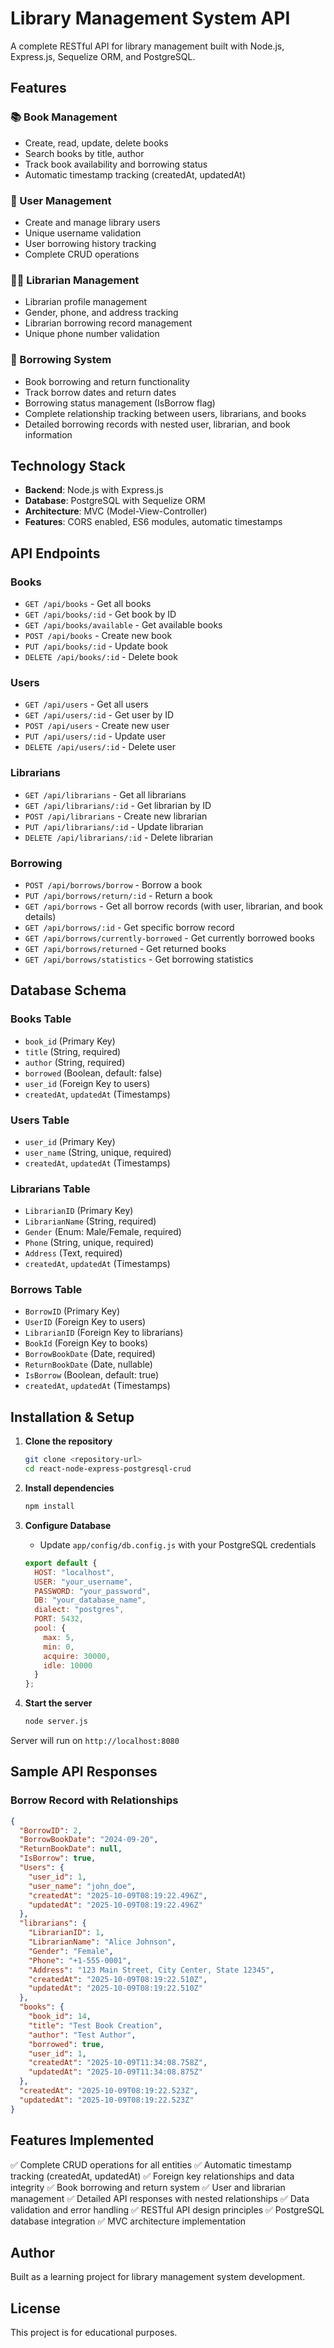 # Library Management System API

A complete RESTful API for library management built with Node.js, Express.js, Sequelize ORM, and PostgreSQL.

## Features

### 📚 Book Management
- Create, read, update, delete books
- Search books by title, author
- Track book availability and borrowing status
- Automatic timestamp tracking (createdAt, updatedAt)

### 👥 User Management
- Create and manage library users
- Unique username validation
- User borrowing history tracking
- Complete CRUD operations

### 👨‍💼 Librarian Management
- Librarian profile management
- Gender, phone, and address tracking
- Librarian borrowing record management
- Unique phone number validation

### 📖 Borrowing System
- Book borrowing and return functionality
- Track borrow dates and return dates
- Borrowing status management (IsBorrow flag)
- Complete relationship tracking between users, librarians, and books
- Detailed borrowing records with nested user, librarian, and book information

## Technology Stack

- **Backend**: Node.js with Express.js
- **Database**: PostgreSQL with Sequelize ORM
- **Architecture**: MVC (Model-View-Controller)
- **Features**: CORS enabled, ES6 modules, automatic timestamps

## API Endpoints

### Books
- `GET /api/books` - Get all books
- `GET /api/books/:id` - Get book by ID
- `GET /api/books/available` - Get available books
- `POST /api/books` - Create new book
- `PUT /api/books/:id` - Update book
- `DELETE /api/books/:id` - Delete book

### Users
- `GET /api/users` - Get all users
- `GET /api/users/:id` - Get user by ID
- `POST /api/users` - Create new user
- `PUT /api/users/:id` - Update user
- `DELETE /api/users/:id` - Delete user

### Librarians
- `GET /api/librarians` - Get all librarians
- `GET /api/librarians/:id` - Get librarian by ID
- `POST /api/librarians` - Create new librarian
- `PUT /api/librarians/:id` - Update librarian
- `DELETE /api/librarians/:id` - Delete librarian

### Borrowing
- `POST /api/borrows/borrow` - Borrow a book
- `PUT /api/borrows/return/:id` - Return a book
- `GET /api/borrows` - Get all borrow records (with user, librarian, and book details)
- `GET /api/borrows/:id` - Get specific borrow record
- `GET /api/borrows/currently-borrowed` - Get currently borrowed books
- `GET /api/borrows/returned` - Get returned books
- `GET /api/borrows/statistics` - Get borrowing statistics

## Database Schema

### Books Table
- `book_id` (Primary Key)
- `title` (String, required)
- `author` (String, required)
- `borrowed` (Boolean, default: false)
- `user_id` (Foreign Key to users)
- `createdAt`, `updatedAt` (Timestamps)

### Users Table
- `user_id` (Primary Key)
- `user_name` (String, unique, required)
- `createdAt`, `updatedAt` (Timestamps)

### Librarians Table
- `LibrarianID` (Primary Key)
- `LibrarianName` (String, required)
- `Gender` (Enum: Male/Female, required)
- `Phone` (String, unique, required)
- `Address` (Text, required)
- `createdAt`, `updatedAt` (Timestamps)

### Borrows Table
- `BorrowID` (Primary Key)
- `UserID` (Foreign Key to users)
- `LibrarianID` (Foreign Key to librarians)
- `BookId` (Foreign Key to books)
- `BorrowBookDate` (Date, required)
- `ReturnBookDate` (Date, nullable)
- `IsBorrow` (Boolean, default: true)
- `createdAt`, `updatedAt` (Timestamps)

## Installation & Setup

1. **Clone the repository**
   ```bash
   git clone <repository-url>
   cd react-node-express-postgresql-crud
   ```

2. **Install dependencies**
   ```bash
   npm install
   ```

3. **Configure Database**
   - Update `app/config/db.config.js` with your PostgreSQL credentials
   ```javascript
   export default {
     HOST: "localhost",
     USER: "your_username",
     PASSWORD: "your_password",
     DB: "your_database_name",
     dialect: "postgres",
     PORT: 5432,
     pool: {
       max: 5,
       min: 0,
       acquire: 30000,
       idle: 10000
     }
   };
   ```

4. **Start the server**
   ```bash
   node server.js
   ```

Server will run on `http://localhost:8080`

## Sample API Responses

### Borrow Record with Relationships
```json
{
  "BorrowID": 2,
  "BorrowBookDate": "2024-09-20",
  "ReturnBookDate": null,
  "IsBorrow": true,
  "Users": {
    "user_id": 1,
    "user_name": "john_doe",
    "createdAt": "2025-10-09T08:19:22.496Z",
    "updatedAt": "2025-10-09T08:19:22.496Z"
  },
  "librarians": {
    "LibrarianID": 1,
    "LibrarianName": "Alice Johnson",
    "Gender": "Female",
    "Phone": "+1-555-0001",
    "Address": "123 Main Street, City Center, State 12345",
    "createdAt": "2025-10-09T08:19:22.510Z",
    "updatedAt": "2025-10-09T08:19:22.510Z"
  },
  "books": {
    "book_id": 14,
    "title": "Test Book Creation",
    "author": "Test Author",
    "borrowed": true,
    "user_id": 1,
    "createdAt": "2025-10-09T11:34:08.758Z",
    "updatedAt": "2025-10-09T11:34:08.875Z"
  },
  "createdAt": "2025-10-09T08:19:22.523Z",
  "updatedAt": "2025-10-09T08:19:22.523Z"
}
```

## Features Implemented

✅ Complete CRUD operations for all entities
✅ Automatic timestamp tracking (createdAt, updatedAt)
✅ Foreign key relationships and data integrity
✅ Book borrowing and return system
✅ User and librarian management
✅ Detailed API responses with nested relationships
✅ Data validation and error handling
✅ RESTful API design principles
✅ PostgreSQL database integration
✅ MVC architecture implementation

## Author

Built as a learning project for library management system development.

## License

This project is for educational purposes.